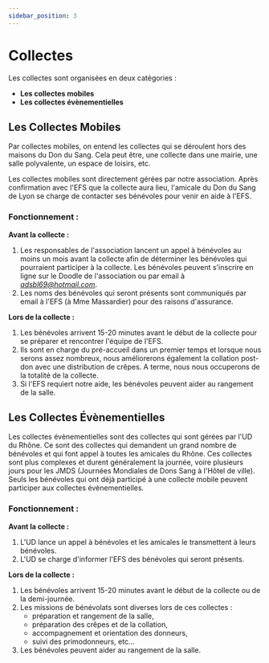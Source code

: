 ```yaml
---
sidebar_position: 3
---
```


# Collectes

Les collectes sont organisées en deux catégories :

- **Les collectes mobiles** 
- **Les collectes évènementielles**


## Les Collectes Mobiles ## 

Par collectes mobiles, on entend les collectes qui se déroulent hors des maisons du Don du Sang. Cela peut être, une collecte dans une mairie, une salle polyvalente, un espace de loisirs, etc.

Les collectes mobiles sont directement gérées par notre association. Après confirmation avec l'EFS que la collecte aura lieu, l'amicale du Don du Sang de Lyon se charge de contacter ses bénévoles pour venir en aide à l'EFS.

### Fonctionnement :

**Avant la collecte :**
1. Les responsables de l'association lancent un appel à bénévoles au moins un mois avant la collecte afin de déterminer les bénévoles qui pourraient participer à la collecte. Les bénévoles peuvent s'inscrire en ligne sur le Doodle de l'association ou par email à *adsbl69@hotmail.com*.
2. Les noms des bénévoles qui seront présents sont communiqués par email à l'EFS (à Mme Massardier) pour des raisons d'assurance.

**Lors de la collecte :**
1. Les bénévoles arrivent 15-20 minutes avant le début de la collecte pour se préparer et rencontrer l'équipe de l'EFS.
2. Ils sont en charge du pré-accueil dans un premier temps et lorsque nous serons assez nombreux, nous améliorerons également la collation post-don avec une distribution de crêpes. A terme, nous nous occuperons de la totalité de la collecte.
3. Si l'EFS requiert notre aide, les bénévoles peuvent aider au rangement de la salle.


## Les Collectes Évènementielles

Les collectes évènementielles sont des collectes qui sont gérées par l'UD du Rhône. Ce sont des collectes qui demandent un grand nombre de bénévoles et qui font appel à toutes les amicales du Rhône. Ces collectes sont plus complexes et durent généralement la journée, voire plusieurs jours pour les JMDS (Journées Mondiales de Dons Sang à l'Hôtel de ville). Seuls les bénévoles qui ont déjà participé à une collecte mobile peuvent participer aux collectes évènementielles.

### Fonctionnement :

**Avant la collecte :**
1. L'UD lance un appel à bénévoles et les amicales le transmettent à leurs bénévoles.
2. L'UD se charge d'informer l'EFS des bénévoles qui seront présents.

**Lors de la collecte :**
1. Les bénévoles arrivent 15-20 minutes avant le début de la collecte ou de la demi-journée.
2. Les missions de bénévolats sont diverses lors de ces collectes : 
    - préparation et rangement de la salle,
    - préparation des crêpes et de la collation,
    - accompagnement et orientation des donneurs,
    - suivi des primodonneurs, etc...
3. Les bénévoles peuvent aider au rangement de la salle.


